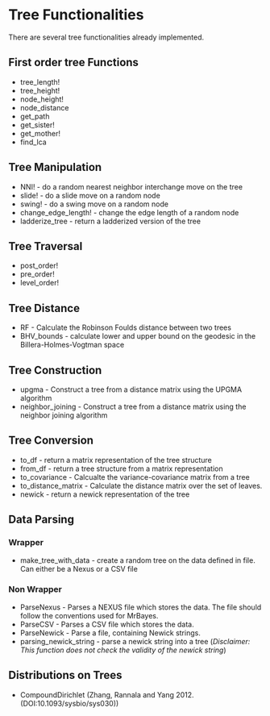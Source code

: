 # Tree Functionalities

There are several tree functionalities already implemented.

## First order tree Functions

- tree_length!
- tree_height!
- node_height!
- node_distance
- get_path
- get_sister!
- get_mother!
- find_lca

## Tree Manipulation

- NNI! - do a random nearest neighbor interchange move on the tree
- slide! - do a slide move on a random node
- swing! - do a swing move on a random node
- change_edge_length! - change the edge length of a random node
- ladderize_tree - return a ladderized version of the tree

## Tree Traversal

- post_order!
- pre_order!
- level_order!

## Tree Distance

- RF - Calculate the Robinson Foulds distance between two trees
- BHV_bounds - calculate lower and upper bound on the geodesic in the Billera-Holmes-Vogtman space

## Tree Construction

- upgma - Construct a tree from a distance matrix using the UPGMA algorithm
- neighbor_joining -  Construct a tree from a distance matrix using the neighbor joining algorithm

## Tree Conversion

- to_df - return a matrix representation of the tree structure
- from_df - return a tree structure from a matrix representation
- to_covariance - Calcualte the variance-covariance matrix from a tree
- to_distance_matrix - Calculate the distance matrix over the set of leaves.
- newick - return a newick representation of the tree

## Data Parsing

### Wrapper

- make_tree_with_data - create a random tree on the data defined in file. Can either be a Nexus or a CSV file

### Non Wrapper

- ParseNexus - Parses a NEXUS file which stores the data. The file should follow the conventions used for MrBayes.
- ParseCSV - Parses a CSV file which stores the data.
- ParseNewick - Parse a file, containing Newick strings.
- parsing_newick_string -  parse a newick string into a tree (*Disclaimer: This function does not check the validity of the newick string*)

## Distributions on Trees

- CompoundDirichlet (Zhang, Rannala and Yang 2012. (DOI:10.1093/sysbio/sys030))